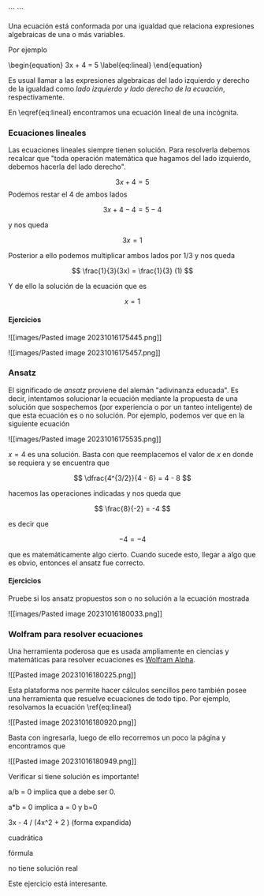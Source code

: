 <div class="hidden-code">
```
<script>
MathJax = {
   tex: {
    tags: 'ams'
  },
        chtml: {
            scale: 1.3
        },
        svg: {
            scale: 1.3
        }
 };
</script>
<script
  src="https://cdn.mathjax.org/mathjax/latest/MathJax.js?config=TeX-AMS-MML_HTMLorMML"
  type="text/javascript">
</script>
``` </div>

Una ecuación está conformada por una igualdad que relaciona expresiones algebraicas de una o más variables.

Por ejemplo

\begin{equation}
   3x + 4 = 5
   \label{eq:lineal}
\end{equation}

Es usual llamar a las expresiones algebraicas del lado izquierdo y derecho de la igualdad como *lado izquierdo y lado derecho de la ecuación*, respectivamente.

En \eqref{eq:lineal} encontramos una ecuación lineal de una incógnita.

### Ecuaciones lineales

Las ecuaciones lineales siempre tienen solución. Para resolverla debemos recalcar que "toda operación matemática que hagamos del lado izquierdo, debemos hacerla del lado derecho". 

$$
3x + 4 =5
$$
Podemos restar el 4 de ambos lados

$$
3x + 4 - 4 = 5 - 4
$$

y nos queda

$$
3x = 1
$$

Posterior a ello podemos multiplicar ambos lados por $1/3$ y nos queda

$$
\frac{1}{3}(3x) = \frac{1}{3} (1)
$$

Y de ello la solución de la ecuación que es

$$
x = 1
$$
#### Ejercicios

![[images/Pasted image 20231016175445.png]]

![[images/Pasted image 20231016175457.png]]

### Ansatz 

El significado de *ansatz* proviene del alemán "adivinanza educada". Es decir, intentamos solucionar la ecuación mediante la propuesta de una solución que sospechemos (por experiencia o por un tanteo inteligente) de que esta ecuación es o no solución. Por ejemplo, podemos ver que en la siguiente ecuación

![[images/Pasted image 20231016175535.png]]

$x=4$ es una solución. Basta con que reemplacemos el valor de $x$ en donde se requiera y se encuentra que

$$
\dfrac{4^{3/2}}{4 - 6} = 4 - 8 
$$

hacemos las operaciones indicadas y nos queda que

$$
\frac{8}{-2} = -4
$$

es decir que

$$ -4 = -4$$

que es matemáticamente algo cierto. Cuando sucede esto, llegar a algo que es obvio, entonces el ansatz fue correcto.

#### Ejercicios

Pruebe si los ansatz propuestos son o no solución a la ecuación mostrada

![[images/Pasted image 20231016180033.png]]

### Wolfram para resolver ecuaciones

Una herramienta poderosa que es usada ampliamente en ciencias y matemáticas para resolver ecuaciones es [Wolfram Alpha](https://www.wolframalpha.com/).  

![[Pasted image 20231016180225.png]]

Esta plataforma nos permite hacer cálculos sencillos pero también posee una herramienta que resuelve ecuaciones de todo tipo. Por ejemplo, resolvamos la ecuación \ref{eq:lineal} 

![[Pasted image 20231016180920.png]]

Basta con ingresarla, luego de ello recorremos un poco la página y encontramos que

![[Pasted image 20231016180949.png]]

Verificar si tiene solución es importante!

a/b = 0 implica que a debe ser 0.

a*b = 0
implica a = 0 y b=0



3x - 4 / (4x^2 + 2 ) (forma expandida)

cuadrática

fórmula

no tiene solución real

Este ejercicio está interesante.



